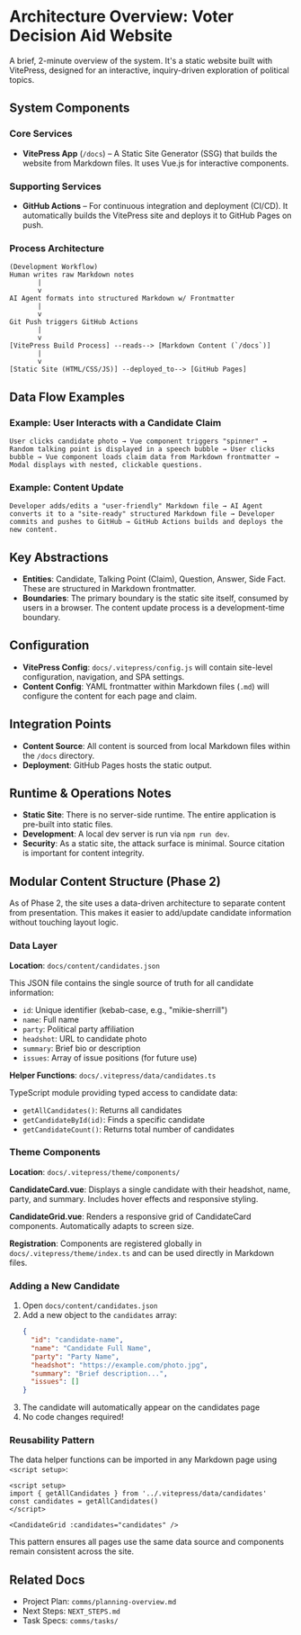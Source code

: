 # Architecture Overview: Voter Decision Aid Website

A brief, 2-minute overview of the system. It's a static website built with VitePress, designed for an interactive, inquiry-driven exploration of political topics.

## System Components

### Core Services
- **VitePress App** (`/docs`) – A Static Site Generator (SSG) that builds the website from Markdown files. It uses Vue.js for interactive components.

### Supporting Services
- **GitHub Actions** – For continuous integration and deployment (CI/CD). It automatically builds the VitePress site and deploys it to GitHub Pages on push.

### Process Architecture
```
(Development Workflow)
Human writes raw Markdown notes
       |
       v
AI Agent formats into structured Markdown w/ Frontmatter
       |
       v
Git Push triggers GitHub Actions
       |
       v
[VitePress Build Process] --reads--> [Markdown Content (`/docs`)]
       |
       v
[Static Site (HTML/CSS/JS)] --deployed_to--> [GitHub Pages]
```

## Data Flow Examples

### Example: User Interacts with a Candidate Claim
```
User clicks candidate photo → Vue component triggers "spinner" → Random talking point is displayed in a speech bubble → User clicks bubble → Vue component loads claim data from Markdown frontmatter → Modal displays with nested, clickable questions.
```

### Example: Content Update
```
Developer adds/edits a "user-friendly" Markdown file → AI Agent converts it to a "site-ready" structured Markdown file → Developer commits and pushes to GitHub → GitHub Actions builds and deploys the new content.
```

## Key Abstractions

- **Entities**: Candidate, Talking Point (Claim), Question, Answer, Side Fact. These are structured in Markdown frontmatter.
- **Boundaries**: The primary boundary is the static site itself, consumed by users in a browser. The content update process is a development-time boundary.

## Configuration

- **VitePress Config**: `docs/.vitepress/config.js` will contain site-level configuration, navigation, and SPA settings.
- **Content Config**: YAML frontmatter within Markdown files (`.md`) will configure the content for each page and claim.

## Integration Points

- **Content Source**: All content is sourced from local Markdown files within the `/docs` directory.
- **Deployment**: GitHub Pages hosts the static output.

## Runtime & Operations Notes

- **Static Site**: There is no server-side runtime. The entire application is pre-built into static files.
- **Development**: A local dev server is run via `npm run dev`.
- **Security**: As a static site, the attack surface is minimal. Source citation is important for content integrity.

## Modular Content Structure (Phase 2)

As of Phase 2, the site uses a data-driven architecture to separate content from presentation. This makes it easier to add/update candidate information without touching layout logic.

### Data Layer

**Location**: `docs/content/candidates.json`

This JSON file contains the single source of truth for all candidate information:
- `id`: Unique identifier (kebab-case, e.g., "mikie-sherrill")
- `name`: Full name
- `party`: Political party affiliation
- `headshot`: URL to candidate photo
- `summary`: Brief bio or description
- `issues`: Array of issue positions (for future use)

**Helper Functions**: `docs/.vitepress/data/candidates.ts`

TypeScript module providing typed access to candidate data:
- `getAllCandidates()`: Returns all candidates
- `getCandidateById(id)`: Finds a specific candidate
- `getCandidateCount()`: Returns total number of candidates

### Theme Components

**Location**: `docs/.vitepress/theme/components/`

**CandidateCard.vue**: Displays a single candidate with their headshot, name, party, and summary. Includes hover effects and responsive styling.

**CandidateGrid.vue**: Renders a responsive grid of CandidateCard components. Automatically adapts to screen size.

**Registration**: Components are registered globally in `docs/.vitepress/theme/index.ts` and can be used directly in Markdown files.

### Adding a New Candidate

1. Open `docs/content/candidates.json`
2. Add a new object to the `candidates` array:
   ```json
   {
     "id": "candidate-name",
     "name": "Candidate Full Name",
     "party": "Party Name",
     "headshot": "https://example.com/photo.jpg",
     "summary": "Brief description...",
     "issues": []
   }
   ```
3. The candidate will automatically appear on the candidates page
4. No code changes required!

### Reusability Pattern

The data helper functions can be imported in any Markdown page using `<script setup>`:

```vue
<script setup>
import { getAllCandidates } from '../.vitepress/data/candidates'
const candidates = getAllCandidates()
</script>

<CandidateGrid :candidates="candidates" />
```

This pattern ensures all pages use the same data source and components remain consistent across the site.

## Related Docs

- Project Plan: `comms/planning-overview.md`
- Next Steps: `NEXT_STEPS.md`
- Task Specs: `comms/tasks/`
